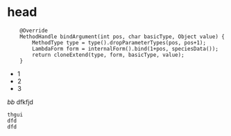 # head

```
    @Override
    MethodHandle bindArgument(int pos, char basicType, Object value) {
        MethodType type = type().dropParameterTypes(pos, pos+1);
        LambdaForm form = internalForm().bind(1+pos, speciesData());
        return cloneExtend(type, form, basicType, value);
    }
```

 - 1
 - 2
 - 3

 *bb* dfkfjd



```
thgui
dfd
dfd
```